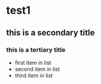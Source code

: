 # test1
## this is a secondary title
### this is a tertiary title

* first item in list
* second item in list
* third item in list


